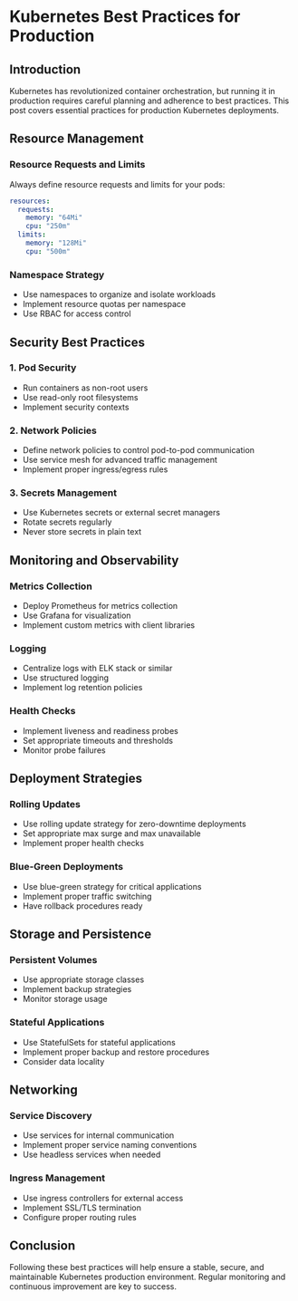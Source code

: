 # Kubernetes Best Practices for Production

## Introduction

Kubernetes has revolutionized container orchestration, but running it in production requires careful planning and adherence to best practices. This post covers essential practices for production Kubernetes deployments.

## Resource Management

### Resource Requests and Limits
Always define resource requests and limits for your pods:

```yaml
resources:
  requests:
    memory: "64Mi"
    cpu: "250m"
  limits:
    memory: "128Mi"
    cpu: "500m"
```

### Namespace Strategy
- Use namespaces to organize and isolate workloads
- Implement resource quotas per namespace
- Use RBAC for access control

## Security Best Practices

### 1. Pod Security
- Run containers as non-root users
- Use read-only root filesystems
- Implement security contexts

### 2. Network Policies
- Define network policies to control pod-to-pod communication
- Use service mesh for advanced traffic management
- Implement proper ingress/egress rules

### 3. Secrets Management
- Use Kubernetes secrets or external secret managers
- Rotate secrets regularly
- Never store secrets in plain text

## Monitoring and Observability

### Metrics Collection
- Deploy Prometheus for metrics collection
- Use Grafana for visualization
- Implement custom metrics with client libraries

### Logging
- Centralize logs with ELK stack or similar
- Use structured logging
- Implement log retention policies

### Health Checks
- Implement liveness and readiness probes
- Set appropriate timeouts and thresholds
- Monitor probe failures

## Deployment Strategies

### Rolling Updates
- Use rolling update strategy for zero-downtime deployments
- Set appropriate max surge and max unavailable
- Implement proper health checks

### Blue-Green Deployments
- Use blue-green strategy for critical applications
- Implement proper traffic switching
- Have rollback procedures ready

## Storage and Persistence

### Persistent Volumes
- Use appropriate storage classes
- Implement backup strategies
- Monitor storage usage

### Stateful Applications
- Use StatefulSets for stateful applications
- Implement proper backup and restore procedures
- Consider data locality

## Networking

### Service Discovery
- Use services for internal communication
- Implement proper service naming conventions
- Use headless services when needed

### Ingress Management
- Use ingress controllers for external access
- Implement SSL/TLS termination
- Configure proper routing rules

## Conclusion

Following these best practices will help ensure a stable, secure, and maintainable Kubernetes production environment. Regular monitoring and continuous improvement are key to success. 